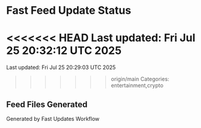 # Fast Feed Update Status
<<<<<<< HEAD
Last updated: Fri Jul 25 20:32:12 UTC 2025
=======
Last updated: Fri Jul 25 20:29:03 UTC 2025
>>>>>>> origin/main
Categories: entertainment,crypto

## Feed Files Generated

Generated by Fast Updates Workflow
